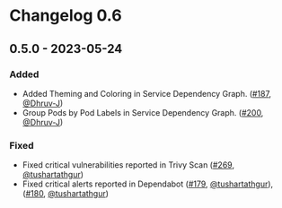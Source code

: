 # Changelog 0.6

 ## 0.5.0 - 2023-05-24

 ### Added

 - Added Theming and Coloring in Service Dependency Graph. ([#187](https://github.com/antrea-io/theia/pull/187), [@Dhruv-J])
 - Group Pods by Pod Labels in Service Dependency Graph. ([#200](https://github.com/antrea-io/theia/pull/200), [@Dhruv-J])

 ### Fixed

 - Fixed critical vulnerabilities reported in Trivy Scan ([#269](https://github.com/antrea-io/theia/pull/269), [@tushartathgur])
 - Fixed critical alerts reported in Dependabot ([#179](https://github.com/antrea-io/theia/pull/179), [@tushartathgur]), ([#180](https://github.com/antrea-io/theia/pull/180), [@tushartathgur])


 [@Dhruv-J]: https://github.com/Dhruv-J
 [@tushartathgur]: https://github.com/tushartathgur